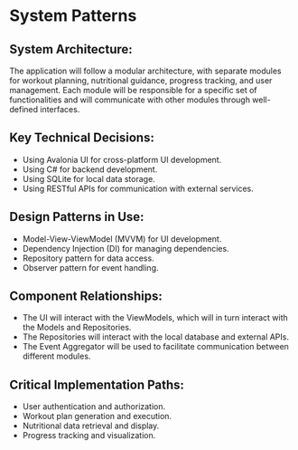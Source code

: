 # System Patterns

## System Architecture:
The application will follow a modular architecture, with separate modules for workout planning, nutritional guidance, progress tracking, and user management. Each module will be responsible for a specific set of functionalities and will communicate with other modules through well-defined interfaces.

## Key Technical Decisions:
- Using Avalonia UI for cross-platform UI development.
- Using C# for backend development.
- Using SQLite for local data storage.
- Using RESTful APIs for communication with external services.

## Design Patterns in Use:
- Model-View-ViewModel (MVVM) for UI development.
- Dependency Injection (DI) for managing dependencies.
- Repository pattern for data access.
- Observer pattern for event handling.

## Component Relationships:
- The UI will interact with the ViewModels, which will in turn interact with the Models and Repositories.
- The Repositories will interact with the local database and external APIs.
- The Event Aggregator will be used to facilitate communication between different modules.

## Critical Implementation Paths:
- User authentication and authorization.
- Workout plan generation and execution.
- Nutritional data retrieval and display.
- Progress tracking and visualization.
